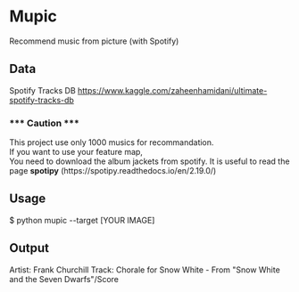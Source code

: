 # Mupic
Recommend music from picture (with Spotify)

## Data
Spotify Tracks DB
https://www.kaggle.com/zaheenhamidani/ultimate-spotify-tracks-db

<h3>*** Caution ***</h3>
This project use only 1000 musics for recommandation.
<br>
If you want to use your feature map,<br>
You need to download the album jackets from spotify. It is useful to read the page <b>spotipy</b> (https://spotipy.readthedocs.io/en/2.19.0/)

## Usage
$ python mupic --target [YOUR IMAGE]

## Output
Artist: Frank Churchill
Track: Chorale for Snow White - From "Snow White and the Seven Dwarfs"/Score
